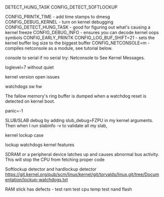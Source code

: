 
DETECT_HUNG_TASK
CONFIG_DETECT_SOFTLOCKUP


CONFIG_PRINTK_TIME - add time stamps to dmesg
CONFIG_DEBUG_KERNEL - turn on kernel debugging
CONFIG_DETECT_HUNG_TASK - good for figuring out what's causing a kernel freeze
CONFIG_DEBUG_INFO - ensures you can decode kernel oops symbols
CONFIG_EARLY_PRINTK
CONFIG_LOG_BUF_SHIFT=21 - sets the kernel buffer log size to the biggest buffer
CONFIG_NETCONSOLE=m - compiles netconsole as a module, see tutorial below. 

console to serial
if no serial try:
	Netconsole to See Kernel Messages.

loglevel=7 without quiet

kernel version open issues

watchdogs
 sw
 hw

The fallow memory's ring buffer is dumped when a watchdog reset is detected on kernel boot.

panic=-1

SLUB/SLAB debug by adding slub_debug=FZPU in my kernel arguments. Then when I run slabinfo -v to validate all my slab,

kernel lockup case

lockup watchdogs kernel features

SDRAM or a peripheral device latches up and causes abnormal bus activity. This will stop the CPU from fetching proper code

Softlockup detector and hardlockup detector
https://git.kernel.org/pub/scm/linux/kernel/git/torvalds/linux.git/tree/Documentation/lockup-watchdogs.txt

RAM stick has defects  - test ram
test cpu temp
test nand flash


